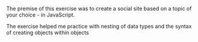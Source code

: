 The premise of this exercise was to create a social site based on a topic of your choice - in JavaScript. 

The exercise helped me practice with nesting of data types and the syntax of creating objects within objects


